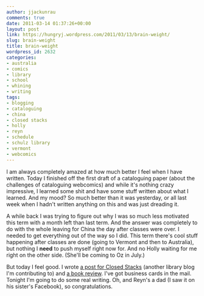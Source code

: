 ```yaml
---
author: jjackunrau
comments: true
date: 2011-03-14 01:37:26+00:00
layout: post
link: https://hungryj.wordpress.com/2011/03/13/brain-weight/
slug: brain-weight
title: brain-weight
wordpress_id: 2632
categories:
- australia
- comics
- library
- school
- whining
- writing
tags:
- blogging
- cataloguing
- china
- closed stacks
- holly
- reyn
- schedule
- schulz library
- vermont
- webcomics
---
```


I am always completely amazed at how much better I feel when I have written. Today I finished off the first draft of a cataloguing paper (about the challenges of cataloguing webcomics) and while it's nothing crazy impressive, I learned some shit and have some stuff written about what I learned. And my mood? So much better than it was yesterday, or all last week when I hadn't written anything on this and was just dreading it.

A while back I was trying to figure out why I was so much less motivated this term with a month left than last term. And the answer was completely to do with the whole leaving for China the day after classes were over. I needed to get everything out of the way so I did. This term there's cool stuff happening after classes are done (going to Vermont and then to Australia), but nothing I **need** to push myself right now for. And no Holly waiting for me right on the other side. (She'll be coming to Oz in July.)

But today I feel good. I wrote [a post for Closed Stacks](http://www.closedstacks.com/?p=3274) (another library blog I'm contributing to) and [a book review](http://librarianaut.com/2011/03/13/book-review-in-the-garden-of-iden/). I've got business cards in the mail. Tonight I'm going to do some real writing. Oh, and Reyn's a dad (I saw it on his sister's Facebook), so congratulations.
